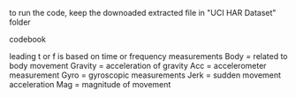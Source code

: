 to run the code, keep the downoaded extracted file in "UCI HAR Dataset" folder

codebook

leading t or f is based on time or frequency measurements
Body = related to body movement
Gravity = acceleration of gravity
Acc = accelerometer measurement
Gyro = gyroscopic measurements
Jerk = sudden movement acceleration
Mag = magnitude of movement
